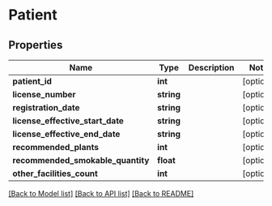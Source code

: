 # Patient

## Properties
Name | Type | Description | Notes
------------ | ------------- | ------------- | -------------
**patient_id** | **int** |  | [optional] 
**license_number** | **string** |  | [optional] 
**registration_date** | **string** |  | [optional] 
**license_effective_start_date** | **string** |  | [optional] 
**license_effective_end_date** | **string** |  | [optional] 
**recommended_plants** | **int** |  | [optional] 
**recommended_smokable_quantity** | **float** |  | [optional] 
**other_facilities_count** | **int** |  | [optional] 

[[Back to Model list]](../README.md#documentation-for-models) [[Back to API list]](../README.md#documentation-for-api-endpoints) [[Back to README]](../README.md)


